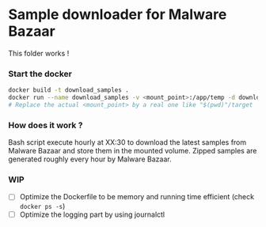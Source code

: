 # Sample downloader for Malware Bazaar

This folder works !


### Start the docker

```bash
docker build -t download_samples .
docker run --name download_samples -v <mount_point>:/app/temp -d download_samples
# Replace the actual <mount_point> by a real one like "$(pwd)"/target
```

### How does it work ?

Bash script execute hourly at XX:30 to download the latest samples from Malware Bazaar and store them in the mounted volume.
Zipped samples are generated roughly every hour by Malware Bazaar.

### WIP

- [ ] Optimize the Dockerfile to be memory  and running time efficient (check `docker ps -s`)
- [ ] Optimize the logging part by using journalctl